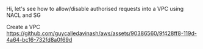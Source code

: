 Hi, let's see how to allow/disable authorised requests into a VPC using NACL and SG

Create a VPC
https://github.com/guycalledavinash/aws/assets/90386560/9f428ff8-119d-4a64-bc16-732fd8a0f69d
